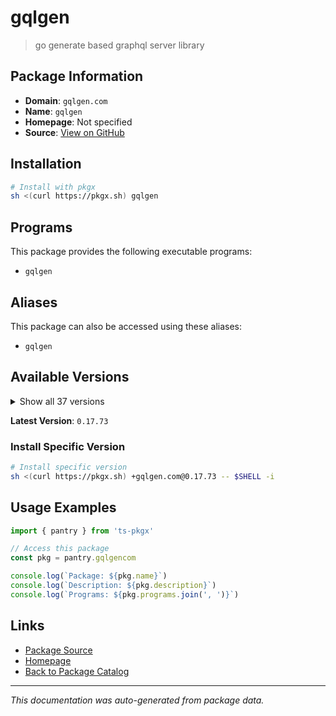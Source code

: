 # gqlgen

> go generate based graphql server library

## Package Information

- **Domain**: `gqlgen.com`
- **Name**: `gqlgen`
- **Homepage**: Not specified
- **Source**: [View on GitHub](https://github.com/pkgxdev/pantry/tree/main/projects/gqlgen.com/package.yml)

## Installation

```bash
# Install with pkgx
sh <(curl https://pkgx.sh) gqlgen
```

## Programs

This package provides the following executable programs:

- `gqlgen`

## Aliases

This package can also be accessed using these aliases:

- `gqlgen`

## Available Versions

<details>
<summary>Show all 37 versions</summary>

- `0.17.73`, `0.17.72`, `0.17.71`, `0.17.70`, `0.17.69`
- `0.17.68`, `0.17.67`, `0.17.66`, `0.17.65`, `0.17.64`
- `0.17.63`, `0.17.62`, `0.17.61`, `0.17.60`, `0.17.59`
- `0.17.58`, `0.17.57`, `0.17.56`, `0.17.55`, `0.17.54`
- `0.17.53`, `0.17.52`, `0.17.51`, `0.17.50`, `0.17.49`
- `0.17.48`, `0.17.47`, `0.17.46`, `0.17.45`, `0.17.44`
- `0.17.43`, `0.17.42`, `0.17.41`, `0.17.40`, `0.17.39`
- `0.17.38`, `0.17.37`

</details>

**Latest Version**: `0.17.73`

### Install Specific Version

```bash
# Install specific version
sh <(curl https://pkgx.sh) +gqlgen.com@0.17.73 -- $SHELL -i
```

## Usage Examples

```typescript
import { pantry } from 'ts-pkgx'

// Access this package
const pkg = pantry.gqlgencom

console.log(`Package: ${pkg.name}`)
console.log(`Description: ${pkg.description}`)
console.log(`Programs: ${pkg.programs.join(', ')}`)
```

## Links

- [Package Source](https://github.com/pkgxdev/pantry/tree/main/projects/gqlgen.com/package.yml)
- [Homepage](#)
- [Back to Package Catalog](../package-catalog.md)

---

*This documentation was auto-generated from package data.*

